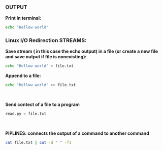 ### OUTPUT
**Print in terminal:**
```` bash
echo "Hellow world"
````
### Linux I/O Redirection STREAMS: 

**Save stream ( in this case the echo output) in a file (or create a new file and save output if file is nonexisting):**
```` bash
echo "Hellow world" > file.txt
````

**Append to a file:**
```` bash
echo "Hellow world" >> file.txt
````
<br>

**Send contect of a file to a program**
```` bash
read.py < file.txt
````
<br>

**PIPLINES: connects the output of a command to another command**
```` bash
cat file.txt | cut -d " " -f1
````
